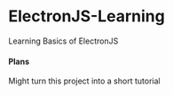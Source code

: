 # ElectronJS-Learning
 Learning Basics of ElectronJS

#### Plans
 Might turn this project into a short tutorial

